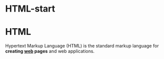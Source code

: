 # HTML-start
<h1>HTML</h1>
Hypertext Markup Language (HTML) is the standard markup language for <strong>creating <u>web</u> pages</strong> and web applications.
